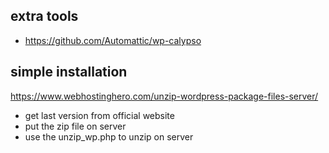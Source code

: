 ## extra tools

-   <https://github.com/Automattic/wp-calypso>

## simple installation

<https://www.webhostinghero.com/unzip-wordpress-package-files-server/>

-   get last version from official website
-   put the zip file on server
-   use the unzip_wp.php to unzip on server

